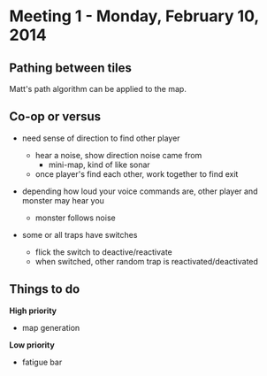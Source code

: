 # Meeting 1 - Monday, February 10, 2014



## Pathing between tiles

Matt's path algorithm can be applied to the map.



## Co-op or versus

- need sense of direction to find other player
  - hear a noise, show direction noise came from
    - mini-map, kind of like sonar
  - once player's find each other, work together to find exit

- depending how loud your voice commands are, other player and monster may hear you
  - monster follows noise

- some or all traps have switches
  - flick the switch to deactive/reactivate
  - when switched, other random trap is reactivated/deactivated



## Things to do

**High priority**
- map generation

**Low priority**
- fatigue bar

